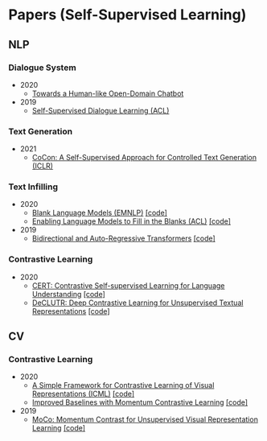 # Papers (Self-Supervised Learning)
## NLP
### Dialogue System
* 2020
  * [Towards a Human-like Open-Domain Chatbot](https://arxiv.org/abs/2001.09977)
* 2019
  * [Self-Supervised Dialogue Learning (ACL)](https://www.aclweb.org/anthology/P19-1375/)

### Text Generation
* 2021
  * [CoCon: A Self-Supervised Approach for Controlled Text Generation (ICLR)](https://arxiv.org/pdf/2006.03535v1.pdf)

### Text Infilling
* 2020
  * [Blank Language Models (EMNLP)](https://www.aclweb.org/anthology/2020.emnlp-main.420/) [[code]](https://github.com/Varal7/blank_language_model)
  * [Enabling Language Models to Fill in the Blanks (ACL)](https://arxiv.org/abs/2005.05339) [[code]](https://github.com/chrisdonahue/ilm)
* 2019
  * [Bidirectional and Auto-Regressive Transformers](https://arxiv.org/pdf/1910.13461.pdf) [[code]](https://huggingface.co/transformers/model_doc/bart.html)

### Contrastive Learning
* 2020
  * [CERT: Contrastive Self-supervised Learning for Language Understanding](https://arxiv.org/abs/2005.12766) [[code]](https://github.com/UCSD-AI4H/CERT)
  * [DeCLUTR: Deep Contrastive Learning for Unsupervised Textual Representations](https://arxiv.org/abs/2006.03659) [[code]](https://github.com/JohnGiorgi/DeCLUTR)

## CV
### Contrastive Learning
* 2020
  * [A Simple Framework for Contrastive Learning of Visual Representations (ICML)](https://arxiv.org/abs/2002.05709) [[code]](https://github.com/sthalles/SimCLR)
  * [Improved Baselines with Momentum Contrastive Learning](https://arxiv.org/abs/2003.04297) [[code]](https://github.com/facebookresearch/moco)
* 2019
  * [MoCo: Momentum Contrast for Unsupervised Visual Representation Learning](https://arxiv.org/abs/1911.05722) [[code]](https://github.com/facebookresearch/moco)
